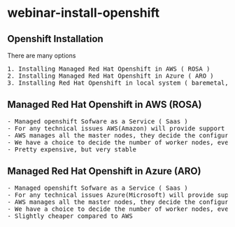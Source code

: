 # webinar-install-openshift

## Openshift Installation
There are many options
<pre>
1. Installing Managed Red Hat Openshift in AWS ( ROSA ) 
2. Installing Managed Red Hat Openshift in Azure ( ARO )
3. Installing Red Hat Openshift in local system ( baremetal, on-prem, private cloud )
</pre>

## Managed Red Hat Openshift in AWS (ROSA)
<pre>
- Managed openshift Sofware as a Service ( Saas )
- For any technical issues AWS(Amazon) will provide support to your organization
- AWS manages all the master nodes, they decide the configuration of the master nodes
- We have a choice to decide the number of worker nodes, even to some extent we can control the worker node configuration
- Pretty expensive, but very stable
</pre>

## Managed Red Hat Openshift in Azure (ARO)
<pre>
- Managed openshift Sofware as a Service ( Saas )
- For any technical issues Azure(Microsoft) will provide support to your organization
- AWS manages all the master nodes, they decide the configuration of the master nodes
- We have a choice to decide the number of worker nodes, even to some extent we can control the worker node configuration
- Slightly cheaper compared to AWS
</pre>
